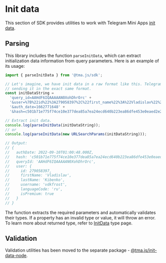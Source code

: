 # Init data

This section of SDK provides utilities to work with Telegram Mini
Apps [init data](../../../../platform/launch-parameters/init-data.md).

## Parsing

This library includes the function `parseInitData`, which can extract initialization data
information from query parameters. Here is an example of its usage:

```typescript
import { parseInitData } from '@tma.js/sdk';

// Let's imagine, we have init data in a raw format like this. Telegram application is
// sending it in the exact same format.
const initDataString =
  'query_id=AAHdF6IQAAAAAN0XohDhrOrc' +
  '&user=%7B%22id%22%3A279058397%2C%22first_name%22%3A%22Vladislav%22%2C%22last_name%22%3A%22Kibenko%22%2C%22username%22%3A%22vdkfrost%22%2C%22language_code%22%3A%22ru%22%2C%22is_premium%22%3Atrue%7D' +
  '&auth_date=1662771648' +
  '&hash=c501b71e775f74ce10e377dea85a7ea24ecd640b223ea86dfe453e0eaed2e2b2';

// Extract init data.
console.log(parseInitData(initDataString));
// or
console.log(parseInitData(new URLSearchParams(initDataString)));

// Output:
// {
//   authDate: 2022-09-10T01:00:48.000Z,
//   hash: 'c501b71e775f74ce10e377dea85a7ea24ecd640b223ea86dfe453e0eaed2e2b2',
//   queryId: 'AAHdF6IQAAAAAN0XohDhrOrc',
//   user: {
//     id: 279058397,
//     firstName: 'Vladislav',
//     lastName: 'Kibenko',
//     username: 'vdkfrost',
//     languageCode: 'ru',
//     isPremium: true
//   }
// }
```

The function extracts the required parameters and automatically validates their types. If a property
has an invalid type or value, it will throw an error. To learn more about returned type, refer
to [InitData](init-data.md) type page.

## Validation

Validation utilities has been moved to the separate
package - [@tma.js/init-data-node](../../../node/tma-js-init-data-node.md).
